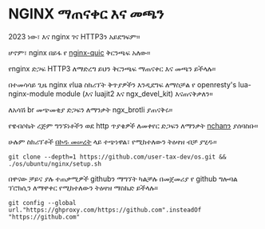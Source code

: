 # NGINX ማጠናቀር እና መጫን

2023 ነው፣ እና nginx ገና HTTP3ን አይደግፍም።

ሆኖም፣ nginx በይፋ የ [nginx-quic](https://quic.nginx.org) ቅርንጫፍ አለው።

የnginx ድጋፍ HTTP3 ለማድረግ ይህን ቅርንጫፍ ማጠናቀር እና መጫን ይችላሉ።

በተመሳሳይ ጊዜ nginx የlua ስክሪፕት ቅጥያዎችን እንዲደግፍ ለማስቻል የ openresty's lua-nginx-module module (እና luajit2 እና ngx_devel_kit) እናጠናቅቃለን።

ለአሳሽ br መጭመቂያ ድጋፍን ለማንቃት ngx_brotli ያጠናቅሩ።

የዌብሶኬት ረጅም ግንኙነቶችን ወደ http ጥያቄዎች ለመቀየር ድጋፍን ለማንቃት [nchanን](https://github.com/slact/nchan) ያሰባስቡ።

ሁሉም ስክሪፕቶች [በኮዱ መሠረት](https://github.com/user-tax-dev/os) ላይ ተጭነዋል፣ የሚከተለውን ትዕዛዝ ብቻ ያሂዱ።

```
git clone --depth=1 https://github.com/user-tax-dev/os.git && ./os/ubuntu/nginx/setup.sh
```

በዋናው ቻይና ያሉ ተጠቃሚዎች githubን ማግኘት ካልቻሉ በመጀመሪያ የ github ግሎባል ፕሮክሲን ለማዋቀር የሚከተለውን ትዕዛዝ ማስኬድ ይችላሉ።

```
git config --global url."https://ghproxy.com/https://github.com".insteadOf "https://github.com"
```